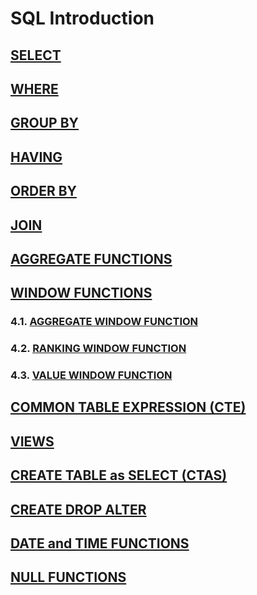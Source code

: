 # SQL Introduction

## [SELECT](https://github.com/imdwipayana/PostgreSQL/tree/main/Practice/SELECT)
## [WHERE](https://github.com/imdwipayana/PostgreSQL/tree/main/Practice/WHERE)
## [GROUP BY](https://github.com/imdwipayana/PostgreSQL/tree/main/Practice/GROUP%20BY)
## [HAVING](https://github.com/imdwipayana/PostgreSQL/tree/main/Practice/HAVING)
## [ORDER BY](https://github.com/imdwipayana/PostgreSQL/tree/main/Practice/ORDER%20BY)
## [JOIN](https://github.com/imdwipayana/PostgreSQL/tree/main/Practice/JOIN)
## [AGGREGATE FUNCTIONS](https://github.com/imdwipayana/PostgreSQL/tree/main/Practice/AGGREGATE%20FUNCTIONS)



## [WINDOW FUNCTIONS](https://github.com/imdwipayana/PostgreSQL/tree/main/Practice/WINDOWS%20FUNCTION)
### 4.1. [AGGREGATE WINDOW FUNCTION](https://github.com/imdwipayana/PostgreSQL/tree/main/Practice/WINDOWS%20FUNCTION/AGGREGATE%20WINDOW%20FUNCTIONS)
### 4.2. [RANKING WINDOW FUNCTION](https://github.com/imdwipayana/PostgreSQL/tree/main/Practice/WINDOWS%20FUNCTION/RANKING%20WINDOW%20FUNCTIONS)
### 4.3. [VALUE WINDOW FUNCTION](https://github.com/imdwipayana/PostgreSQL/tree/main/Practice/WINDOWS%20FUNCTION/VALUE%20WINDOW%20FUNCTION)


## [COMMON TABLE EXPRESSION (CTE)](https://github.com/imdwipayana/PostgreSQL/tree/main/Practice/COMMON%20TABLE%20EXPRESSION)
## [VIEWS](https://github.com/imdwipayana/PostgreSQL/tree/main/Practice/VIEWS)
## [CREATE TABLE as SELECT (CTAS)](https://github.com/imdwipayana/PostgreSQL/tree/main/Practice/Create%20Table%20as%20SELECT)
## [CREATE DROP ALTER](https://github.com/imdwipayana/PostgreSQL/tree/main/Practice/CREATE%20DROP%20ALTER%20TABLE)
## [DATE and TIME FUNCTIONS](https://github.com/imdwipayana/PostgreSQL/tree/main/Practice/DATE%20and%20TIME%20FUNCTION)
## [NULL FUNCTIONS](https://github.com/imdwipayana/PostgreSQL/tree/main/Practice/NULL%20FUNCTION)
